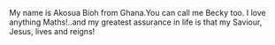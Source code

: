 My name is Akosua Bioh from Ghana.You can call me Becky too. I love anything Maths!..and my greatest assurance in life is that my Saviour, Jesus, lives and reigns!
